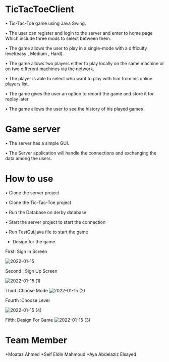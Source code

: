 # TicTacToeClient


•	Tic-Tac-Toe game using Java Swing.

•	The user can register and login to the server and enter to home page Which include three mods to select between them.

•	The game allows the user to play in a single-mode with a difficulty level(easy , Medium , Hard).

•	The game allows two players either to play locally on the same machine or on two different machines via the network.

•	The player is able to select who want to play with him from his online players list.

•	The game gives the user an option to record the game and store it for replay later.

•	The game allows the user to see the history of his played games .



# Game server

•	The server has a simple GUI. 

•	The Server application will handle the connections and exchanging the data among the users.


 # How to use
 
•	Clone the server project 

•	Clone the Tic-Tac-Toe project

•	Run the Database on derby database

•	Start the server project to start the connection

•	Run TestGui.java file to start the game



* Design for the game.

First:  Sign In Screen



![2022-01-15](https://user-images.githubusercontent.com/96724374/149603527-fd10d108-998a-4953-a777-01b69ff338c8.png)


Second : Sign Up Screen 

![2022-01-15 (1)](https://user-images.githubusercontent.com/96724374/149603627-af9dad43-1eee-485f-80a9-9ecb0f534569.png)

Third :Choose Mode 
![2022-01-15 (2)](https://user-images.githubusercontent.com/96724374/149603669-37ef922e-d902-44ea-8764-897b20356bab.png)

Fourth :Choose Level 

![2022-01-15 (4)](https://user-images.githubusercontent.com/96724374/149603697-d6a025cc-a3ab-43ed-90e6-401677f125aa.png)


Fifth: Design For Game 
![2022-01-15 (3)](https://user-images.githubusercontent.com/96724374/149603706-ef33f925-dcb1-4b78-b9b0-4526c0564761.png)


# Team Member 

*Moataz Ahmed 
*Seif Eldin Mahmoud
*Aya Abdelaziz Elsayed


